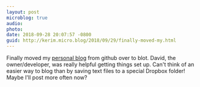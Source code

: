 ```yaml
---
layout: post
microblog: true
audio: 
photo: 
date: 2018-09-28 20:07:57 -0800
guid: http://kerim.micro.blog/2018/09/29/finally-moved-my.html
---
```

Finally moved my [personal blog](https://keywords.oxus.net/) from github over to blot. David, the owner/developer, was really helpful getting things set up. Can't think of an easier way to blog than by saving text files to a special Dropbox folder! Maybe I'll post more often now?
